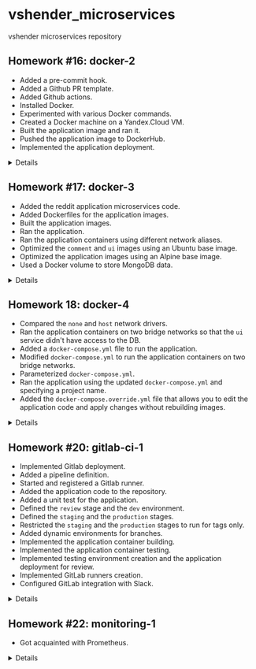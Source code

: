 # vshender_microservices

vshender microservices repository


## Homework #16: docker-2

- Added a pre-commit hook.
- Added a Github PR template.
- Added Github actions.
- Installed Docker.
- Experimented with various Docker commands.
- Created a Docker machine on a Yandex.Cloud VM.
- Built the application image and ran it.
- Pushed the application image to DockerHub.
- Implemented the application deployment.

<details><summary>Details</summary>

Install a pre-commit hook:
```
$ vim .pre-commit-config.yaml
$ pre-commit install
pre-commit installed at .git/hooks/pre-commit
```

Check Docker:
```
$ docker version
Client:
 Cloud integration: v1.0.25
 Version:           20.10.16
 API version:       1.41
 Go version:        go1.17.10
 Git commit:        aa7e414
 Built:             Thu May 12 09:20:34 2022
 OS/Arch:           darwin/amd64
 Context:           default
 Experimental:      true

Server: Docker Desktop 4.9.1 (81317)
 Engine:
  Version:          20.10.16
  API version:      1.41 (minimum version 1.12)
  Go version:       go1.17.10
  Git commit:       f756502
  Built:            Thu May 12 09:15:42 2022
  OS/Arch:          linux/amd64
  Experimental:     false
 containerd:
  Version:          1.6.4
  GitCommit:        212e8b6fa2f44b9c21b2798135fc6fb7c53efc16
 runc:
  Version:          1.1.1
  GitCommit:        v1.1.1-0-g52de29d
 docker-init:
  Version:          0.19.0
  GitCommit:        de40ad0

$ docker info
Client:
 Context:    default
 Debug Mode: false
 Plugins:
  buildx: Docker Buildx (Docker Inc., v0.8.2)
  compose: Docker Compose (Docker Inc., v2.6.0)
  sbom: View the packaged-based Software Bill Of Materials (SBOM) for an image (Anchore Inc., 0.6.0)
  scan: Docker Scan (Docker Inc., v0.17.0)

Server:
 Containers: 1
  Running: 1
  Paused: 0
  Stopped: 0
 Images: 3
 Server Version: 20.10.16
 Storage Driver: overlay2
  Backing Filesystem: extfs
  Supports d_type: true
  Native Overlay Diff: true
  userxattr: false
 Logging Driver: json-file
 Cgroup Driver: cgroupfs
 Cgroup Version: 2
 Plugins:
  Volume: local
  Network: bridge host ipvlan macvlan null overlay
  Log: awslogs fluentd gcplogs gelf journald json-file local logentries splunk syslog
 Swarm: inactive
 Runtimes: io.containerd.runc.v2 io.containerd.runtime.v1.linux runc
 Default Runtime: runc
 Init Binary: docker-init
 containerd version: 212e8b6fa2f44b9c21b2798135fc6fb7c53efc16
 runc version: v1.1.1-0-g52de29d
 init version: de40ad0
 Security Options:
  seccomp
   Profile: default
  cgroupns
 Kernel Version: 5.10.104-linuxkit
 Operating System: Docker Desktop
 OSType: linux
 Architecture: x86_64
 CPUs: 8
 Total Memory: 7.773GiB
 Name: docker-desktop
 ID: GA3U:AGYV:U6MS:ZAEP:OXSE:43GB:MILL:SIL6:LDUZ:IGJF:7SMA:7FUC
 Docker Root Dir: /var/lib/docker
 Debug Mode: false
 HTTP Proxy: http.docker.internal:3128
 HTTPS Proxy: http.docker.internal:3128
 No Proxy: hubproxy.docker.internal
 Registry: https://index.docker.io/v1/
 Labels:
 Experimental: false
 Insecure Registries:
  hubproxy.docker.internal:5000
  127.0.0.0/8
 Live Restore Enabled: false
```

Run a first Docker container:
```
$ docker run hello-world
Unable to find image 'hello-world:latest' locally
latest: Pulling from library/hello-world
2db29710123e: Pull complete
Digest: sha256:13e367d31ae85359f42d637adf6da428f76d75dc9afeb3c21faea0d976f5c651
Status: Downloaded newer image for hello-world:latest

Hello from Docker!
This message shows that your installation appears to be working correctly.

To generate this message, Docker took the following steps:
 1. The Docker client contacted the Docker daemon.
 2. The Docker daemon pulled the "hello-world" image from the Docker Hub.
    (amd64)
 3. The Docker daemon created a new container from that image which runs the
    executable that produces the output you are currently reading.
 4. The Docker daemon streamed that output to the Docker client, which sent it
    to your terminal.

To try something more ambitious, you can run an Ubuntu container with:
 $ docker run -it ubuntu bash

Share images, automate workflows, and more with a free Docker ID:
 https://hub.docker.com/

For more examples and ideas, visit:
 https://docs.docker.com/get-started/

$ docker ps
CONTAINER ID   IMAGE     COMMAND   CREATED   STATUS    PORTS     NAMES

$ docker ps -a
CONTAINER ID   IMAGE         COMMAND    CREATED              STATUS                          PORTS     NAMES
79cb0bad4865   hello-world   "/hello"   About a minute ago   Exited (0) About a minute ago             funny_davinci

$ docker images
REPOSITORY    TAG       IMAGE ID       CREATED        SIZE
hello-world   latest    feb5d9fea6a5   9 months ago   13.3kB
```

Experimenting with the `run`, `start`, `attach`, and `exec` Docker commands:
```
$ docker run -it ubuntu:18.04 /bin/bash
Unable to find image 'ubuntu:18.04' locally
18.04: Pulling from library/ubuntu
09db6f815738: Pull complete
Digest: sha256:478caf1bec1afd54a58435ec681c8755883b7eb843a8630091890130b15a79af
Status: Downloaded newer image for ubuntu:18.04
root@f07a59f3e9a4:/# echo 'Hello world!' > /tmp/file

root@f07a59f3e9a4:/# exit
exit

$ docker run -it ubuntu:18.04 /bin/bash
root@07abba940540:/# cat /tmp/file
cat: /tmp/file: No such file or directory

root@07abba940540:/# exit
exit

$ docker ps -a --format "table {{.ID}}\t{{.Image}}\t{{.CreatedAt}}\t{{.Names}}"
CONTAINER ID   IMAGE          CREATED AT                       NAMES
07abba940540   ubuntu:18.04   2022-07-05 23:57:16 +0100 WEST   keen_bhabha
f07a59f3e9a4   ubuntu:18.04   2022-07-05 23:56:52 +0100 WEST   serene_wilbur
79cb0bad4865   hello-world    2022-07-05 23:54:42 +0100 WEST   funny_davinci

$ docker ps -a
CONTAINER ID   IMAGE          COMMAND       CREATED         STATUS                     PORTS     NAMES
07abba940540   ubuntu:18.04   "/bin/bash"   3 minutes ago   Exited (1) 3 minutes ago             keen_bhabha
f07a59f3e9a4   ubuntu:18.04   "/bin/bash"   4 minutes ago   Exited (1) 4 minutes ago             serene_wilbur
79cb0bad4865   hello-world    "/hello"      6 minutes ago   Exited (0) 6 minutes ago             funny_davinci

$ docker start f07a59f3e9a4
f07a59f3e9a4

$ docker attach f07a59f3e9a4
root@f07a59f3e9a4:/# cat /tmp/file
Hello world!

root@f07a59f3e9a4:/# read escape sequence    # Ctrl-p Ctrl-q

$ docker ps -a
CONTAINER ID   IMAGE          COMMAND       CREATED         STATUS                     PORTS     NAMES
07abba940540   ubuntu:18.04   "/bin/bash"   3 minutes ago   Exited (1) 3 minutes ago             keen_bhabha
f07a59f3e9a4   ubuntu:18.04   "/bin/bash"   4 minutes ago   Up 27 seconds                        serene_wilbur
79cb0bad4865   hello-world    "/hello"      6 minutes ago   Exited (0) 6 minutes ago             funny_davinci

$ docker exec -it f07a59f3e9a4 bash
root@f07a59f3e9a4:/# ps afx
  PID TTY      STAT   TIME COMMAND
   12 pts/1    Ss     0:00 bash
   23 pts/1    R+     0:00  \_ ps afx
    1 pts/0    Ss+    0:00 /bin/bash

root@f07a59f3e9a4:/# exit
exit
```

Experimenting with the `commit` Docker command:
```
$ docker commit f07a59f3e9a4 vshender/ubuntu-tmp-file
sha256:2081712dd4de76fff23063e05869d96e288ce0be074b0840411c3636f7501e03

$ docker images
REPOSITORY                 TAG       IMAGE ID       CREATED         SIZE
vshender/ubuntu-tmp-file   latest    2081712dd4de   3 seconds ago   63.1MB
ubuntu                     18.04     ad080923604a   4 weeks ago     63.1MB
hello-world                latest    feb5d9fea6a5   9 months ago    13.3kB
```

Examine output of the `inspect` Docker command:
```
$ docker inspect 2081712dd4de
...

$ docker inspect f07a59f3e9a4
...
```

(See [docker_inspect_image.log](docker-monolith/docker_inspect_image.log) and [docker_inspect_container.log](docker-monolith/docker_inspect_container.log)).

The output of `docker inspect` for container has the "State", "HostConfig", "LogPath", "Mounts", and "NetworkSettings" items containing information about a running container.

Experimenting with the `ps`, `images`, `system`, `kill`, `rm`, and `rmi` Docker commands:
```
$ docker ps -q
f07a59f3e9a4

$ docker kill $(docker ps -q)
f07a59f3e9a4

$ docker system df
TYPE            TOTAL     ACTIVE    SIZE      RECLAIMABLE
Images          3         2         63.16MB   63.15MB (99%)
Containers      3         0         88B       88B (100%)
Local Volumes   0         0         0B        0B
Build Cache     18        0         18.06MB   18.06MB

$ docker rm $(docker ps -a -q)
07abba940540
f07a59f3e9a4
79cb0bad4865

$ docker images -q
2081712dd4de
ad080923604a
feb5d9fea6a5

$ docker rmi $(docker images -q)
Untagged: vshender/ubuntu-tmp-file:latest
Deleted: sha256:2081712dd4de76fff23063e05869d96e288ce0be074b0840411c3636f7501e03
Deleted: sha256:770eca87c93b88ac6bd2e1ff801b821adb9ed79801e5cf37abc64138aef01fef
Untagged: ubuntu:18.04
Untagged: ubuntu@sha256:478caf1bec1afd54a58435ec681c8755883b7eb843a8630091890130b15a79af
Deleted: sha256:ad080923604aa54962e903125cd9a860605c111bc45afc7d491cd8c77dccc13b
Deleted: sha256:95129a5fe07e89c1898dc40a027b291d5fe33a67b35a88f0f0eaf51ea691f0b5
Untagged: hello-world:latest
Untagged: hello-world@sha256:13e367d31ae85359f42d637adf6da428f76d75dc9afeb3c21faea0d976f5c651
Deleted: sha256:feb5d9fea6a5e9606aa995e879d862b825965ba48de054caab5ef356dc6b3412
Deleted: sha256:e07ee1baac5fae6a26f30cabfe54a36d3402f96afda318fe0a96cec4ca393359
```

Create a Docker machine on a Yandex.Cloud VM:
```
$ yc compute instance create \
  --name docker-host \
  --zone ru-central1-a \
  --network-interface subnet-name=default-ru-central1-a,nat-ip-version=ipv4 \
  --create-boot-disk image-folder-id=standard-images,image-family=ubuntu-1804-lts,size=15 \
  --ssh-key ~/.ssh/appuser.pub
done (36s)
id: fhmbrm0559oh9jgfsrds
folder_id: ...
created_at: "2022-07-11T14:42:35Z"
name: docker-host
zone_id: ru-central1-a
platform_id: standard-v2
resources:
  memory: "2147483648"
  cores: "2"
  core_fraction: "100"
status: RUNNING
boot_disk:
  mode: READ_WRITE
  device_name: fhm83c85c1oab87bpunn
  auto_delete: true
  disk_id: fhm83c85c1oab87bpunn
network_interfaces:
- index: "0"
  mac_address: d0:0d:bd:d8:05:2a
  subnet_id: e9bqom95bd1o3fkemarr
  primary_v4_address:
    address: 10.128.0.28
    one_to_one_nat:
      address: 62.84.114.61
      ip_version: IPV4
fqdn: fhmbrm0559oh9jgfsrds.auto.internal
scheduling_policy: {}
network_settings:
  type: STANDARD
placement_policy: {}

$ docker-machine create \
  --driver generic \
  --generic-ip-address=62.84.114.61 \
  --generic-ssh-user yc-user \
  --generic-ssh-key ~/.ssh/appuser \
  docker-host
Creating CA: /Users/vshender/.docker/machine/certs/ca.pem
Creating client certificate: /Users/vshender/.docker/machine/certs/cert.pem
Running pre-create checks...
Creating machine...
(docker-host) Importing SSH key...
Waiting for machine to be running, this may take a few minutes...
Detecting operating system of created instance...
Waiting for SSH to be available...
Detecting the provisioner...
Provisioning with ubuntu(systemd)...
Installing Docker...
Copying certs to the local machine directory...
Copying certs to the remote machine...
Setting Docker configuration on the remote daemon...
Checking connection to Docker...
Docker is up and running!
To see how to connect your Docker Client to the Docker Engine running on this virtual machine, run: docker-machine env docker-host

$ docker-machine ls
NAME          ACTIVE   DRIVER    STATE     URL                       SWARM   DOCKER      ERRORS
docker-host   -        generic   Running   tcp://62.84.114.61:2376           v20.10.17

$ eval $(docker-machine env docker-host)
```

Compare the output of `htop`:
```
$ docker run --rm -ti tehbilly/htop
Unable to find image 'tehbilly/htop:latest' locally
latest: Pulling from tehbilly/htop
1eae7a7426b0: Pull complete
ac2ca7632b9e: Pull complete
Digest: sha256:2284dc3e689c1db92163af48b329b93d4de8c778d411c0e6e375430736e57117
Status: Downloaded newer image for tehbilly/htop:latest

$ docker run --rm --pid host -ti tehbilly/htop
```

`htop` from the last command displays all processes of the Docker machine's VM.


Build the application image and run it:
```
$ cd docker/docker-monolith

$ docker build -t reddit:latest .
Sending build context to Docker daemon  18.94kB
Step 1/7 : FROM ubuntu:16.04
16.04: Pulling from library/ubuntu
58690f9b18fc: Pull complete
b51569e7c507: Pull complete
da8ef40b9eca: Pull complete
fb15d46c38dc: Pull complete
Digest: sha256:20858ebbc96215d6c3c574f781133ebffdc7c18d98af4f294cc4c04871a6fe61
Status: Downloaded newer image for ubuntu:16.04
 ---> b6f507652425
Step 2/7 : RUN apt-get update
 ---> Running in 978554bf973d
...
Step 10/11 : RUN chmod 0777 /start.sh
 ---> Running in 638c267016a6
Removing intermediate container 638c267016a6
 ---> 9bd35c0d173f
Step 11/11 : CMD ["/start.sh"]
 ---> Running in 3eb83e42f4ea
Removing intermediate container 3eb83e42f4ea
 ---> ee329dbecf6e
Successfully built ee329dbecf6e
Successfully tagged reddit:latest

Use 'docker scan' to run Snyk tests against images to find vulnerabilities and learn how to fix them

$ docker images
REPOSITORY      TAG       IMAGE ID       CREATED         SIZE
reddit          latest    42a6b2e06960   5 seconds ago   676MB
ubuntu          18.04     ad080923604a   5 weeks ago     63.1MB
ubuntu          16.04     b6f507652425   10 months ago   135MB
tehbilly/htop   latest    4acd2b4de755   4 years ago     6.91MB

$ docker images -a
REPOSITORY      TAG       IMAGE ID       CREATED              SIZE
<none>          <none>    3d3d06782304   15 seconds ago       676MB
reddit          latest    42a6b2e06960   15 seconds ago       676MB
<none>          <none>    12ce4f78fa32   17 seconds ago       676MB
<none>          <none>    dc066c50f7bb   32 seconds ago       660MB
<none>          <none>    c99d719dd6ec   32 seconds ago       660MB
<none>          <none>    ec6dec58fbe7   33 seconds ago       660MB
<none>          <none>    2bdcf5ce9d40   33 seconds ago       660MB
<none>          <none>    9dc5324bcfce   37 seconds ago       660MB
<none>          <none>    251c190e19a9   About a minute ago   166MB
ubuntu          18.04     ad080923604a   5 weeks ago          63.1MB
ubuntu          16.04     b6f507652425   10 months ago        135MB
tehbilly/htop   latest    4acd2b4de755   4 years ago          6.91MB

$ docker run --name reddit -d --network=host reddit:latest
480ef124283b116af29f76e0adc167c89e5db8610bce3e8befafa7cd6bcd34a1
```

Open http://62.84.114.61:9292/ and check the application.

Push the application image to DockerHub:
```
$ docker login
Login with your Docker ID to push and pull images from Docker Hub. If you don't have a Docker ID, head over to https://hub.docker.com to create one.
Username: vshender
Password:
Login Succeeded

Logging in with your password grants your terminal complete access to your account.
For better security, log in with a limited-privilege personal access token. Learn more at https://docs.docker.com/go/access-tokens/

$ docker tag reddit:latest vshender/otus-reddit:1.0

$ docker push vshender/otus-reddit:1.0
The push refers to repository [docker.io/vshender/otus-reddit]
561d32163b5d: Pushed
4e468ef4e0d7: Pushed
e0b51e6e0b00: Pushed
c0e930ada599: Pushed
7e834663955a: Pushed
6abc2b3e7bb0: Pushed
7133d482fda6: Pushed
207ddfee0858: Pushed
1251204ef8fc: Pushed
47ef83afae74: Pushed
df54c846128d: Pushed
be96a3f634de: Pushed
1.0: digest: sha256:7b24122dde3b25e650192c096f228bd40136b24512db78444b254d8a794f2737 size: 2823

$ eval $(docker-machine env --unset)

$ docker run --name reddit -d -p 9292:9292 vshender/otus-reddit:1.0
Unable to find image 'vshender/otus-reddit:1.0' locally
1.0: Pulling from vshender/otus-reddit
58690f9b18fc: Pull complete
b51569e7c507: Pull complete
da8ef40b9eca: Pull complete
fb15d46c38dc: Pull complete
15ab9c91db51: Pull complete
2bf406696b28: Pull complete
ead2fc68327c: Pull complete
b4608768d268: Pull complete
081b5dd5e53c: Pull complete
d8be6b88f4d7: Pull complete
0712db74546f: Pull complete
9b5b1bbca7bd: Pull complete
Digest: sha256:7b24122dde3b25e650192c096f228bd40136b24512db78444b254d8a794f2737
Status: Downloaded newer image for vshender/otus-reddit:1.0
faacc704c59019ecff87bc57bb9ecc0dad9f8a14df6a9137548ae633e6efed9e
```

Open http://127.0.0.1:9292/ and test the application.

Destroy the Docker machine:
```
$ docker-machine rm docker-host
About to remove docker-host
WARNING: This action will delete both local reference and remote instance.
Are you sure? (y/n): y
Successfully removed docker-host

$ yc compute instance delete docker-host
done (15s)
```

Create infrastructure and deploy the application:
```
$ cd infra

$ packer build -var-file=packer/variables.json packer/docker-host.json
...

==> Wait completed after 5 minutes 17 seconds

==> Builds finished. The artifacts of successful builds are:
--> yandex: A disk image was created: docker-host-1658054613 (id: fd890m36h1ti7psoioh9) with family name docker-host

$ yc compute image list
+----------------------+----------------------------+-----------------+----------------------+--------+
|          ID          |            NAME            |     FAMILY      |     PRODUCT IDS      | STATUS |
+----------------------+----------------------------+-----------------+----------------------+--------+
...
| fd890m36h1ti7psoioh9 | docker-host-1658054613     | docker-host     | f2ep34rv24tdc64fekvu | READY  |
...
+----------------------+----------------------------+-----------------+----------------------+--------+

$ cd terraform

$ terraform init
Initializing the backend...

Initializing provider plugins...
- Finding yandex-cloud/yandex versions matching "~> 0.73.0"...
- Finding latest version of hashicorp/local...
- Installing yandex-cloud/yandex v0.73.0...
- Installed yandex-cloud/yandex v0.73.0 (unauthenticated)
- Installing hashicorp/local v2.2.3...
- Installed hashicorp/local v2.2.3 (unauthenticated)

...

$ terraform apply -auto-approve
...

Apply complete! Resources: 3 added, 0 changed, 0 destroyed.

Outputs:

app_vm_ips = [
  "51.250.91.72",
  "62.84.116.253",
]


$ cd ../ansible

$ ansible-playbook --skip-tags install_docker site.yml

PLAY [Install Docker] ********************************************************************************************

PLAY [Deploy reddit application] *********************************************************************************

TASK [Run reddit app container] **********************************************************************************
changed: [reddit-app-0]
changed: [reddit-app-1]

PLAY RECAP *******************************************************************************************************
reddit-app-0               : ok=1    changed=1    unreachable=0    failed=0    skipped=0    rescued=0    ignored=0
reddit-app-1               : ok=1    changed=1    unreachable=0    failed=0    skipped=0    rescued=0    ignored=0
```

Open http://51.250.91.72:9292/ and http://62.84.116.253:9292/ and check the application.

Destroy the application's infrastructure:
```
$ cd ../terraform

$ terraform destroy -auto-approve
...

Destroy complete! Resources: 3 destroyed.
```

</details>


## Homework #17: docker-3

- Added the reddit application microservices code.
- Added Dockerfiles for the application images.
- Built the application images.
- Ran the application.
- Ran the application containers using different network aliases.
- Optimized the `comment` and `ui` images using an Ubuntu base image.
- Optimized the application images using an Alpine base image.
- Used a Docker volume to store MongoDB data.

<details><summary>Details</summary>

Prepare a Docker machine:
```
$ yc compute instance create \
  --name docker-host \
  --zone ru-central1-a \
  --network-interface subnet-name=default-ru-central1-a,nat-ip-version=ipv4 \
  --create-boot-disk image-folder-id=standard-images,image-family=ubuntu-1804-lts,size=15 \
  --ssh-key ~/.ssh/appuser.pub
...
      one_to_one_nat:
        address: 62.84.119.234
...

$ docker-machine create \
  --driver generic \
  --generic-ip-address=62.84.119.234 \
  --generic-ssh-user yc-user \
  --generic-ssh-key ~/.ssh/appuser \
  docker-host
...

$ eval $(docker-machine env docker-host)
```

Build the application images:
```
$ cd src

$ docker build -t vshender/post:1.0 -f Dockerfile.old ./post-py
...
Successfully built 8e9049ae34d6
Successfully tagged vshender/post:1.0

$ docker build -t vshender/comment:1.0 -f Dockerfile.ruby ./comment
...
Successfully built 6ba027cfeb81
Successfully tagged vshender/comment:1.0

$ docker build -t vshender/ui:1.0 -f Dockerfile.ruby ./ui
...
Successfully built fc53a1755fe2
Successfully tagged vshender/ui:1.0

$ docker images
REPOSITORY         TAG            IMAGE ID       CREATED              SIZE
vshender/ui        1.0            fc53a1755fe2   11 seconds ago       772MB
vshender/comment   1.0            6ba027cfeb81   About a minute ago   770MB
vshender/post      1.0            8e9049ae34d6   2 minutes ago        111MB
ruby               2.2            6c8e6f9667b2   4 years ago          715MB
python             3.6.0-alpine   cb178ebbf0f2   5 years ago          88.6MB
```

Run the application:
```
$ docker network create reddit
fd5feff84899137daa764e9cb2a3094a85ea6dace71dfb54718364ab1d1fb802

$ docker run -d \
    --network=reddit \
    --network-alias=post_db \
    --network-alias=comment_db \
    mongo:latest
Unable to find image 'mongo:latest' locally
latest: Pulling from library/mongo
...
Digest: sha256:82302b06360729842acd27ab8a91c90e244f17e464fcfd366b7427af652c5559
Status: Downloaded newer image for mongo:latest
bda52d0c6a16860162e6b2c281ce5e5d03a7d68368e7895484e1972a24f17095

$ docker run -d \
    --network=reddit \
    --network-alias=post \
    vshender/post:1.0
3523c4b38f96fe169ccbe7aab75e0cc3ff38d07edfb51b820b94a0770a7aca0a

$ docker run -d \
    --network=reddit \
    --network-alias=comment \
    vshender/comment:1.0
eaf56f450bf1cf781e1d6cae175918aee6e5f0e59844cdea5e961f2194aaf5a6

$ docker run -d \
    --network=reddit \
    -p 9292:9292 \
    vshender/ui:1.0
9ecc25b9e9830c1480279519f62818efc5c93eb13368b9fc2c6751cb6a8b0038
```

Open http://62.84.119.234:9292/ and test the application.

Run the application containers using different network aliases.
```
$ docker kill $(docker ps -q)
9ecc25b9e983
eaf56f450bf1
3523c4b38f96
bda52d0c6a16

$ docker run -d \
    --network=reddit \
    --network-alias=post_database \
    --network-alias=comment_database \
    mongo:latest
ccd828e9f1fcd9c1d01326ab5f78a73301fd9cd251d3b5dfa6c4571a1b31f7b0

$ docker run -d \
    --network=reddit \
    --network-alias=post_service \
    -e POST_DATABASE_HOST=post_database \
    vshender/post:1.0
33a8d0b88e3e96ca92159c865f157e3d9ade28619abce046bfe6d7dbb4cfa207

$ docker run -d \
    --network=reddit \
    --network-alias=comment_service \
    -e COMMENT_DATABASE_HOST=comment_database \
    vshender/comment:1.0
077c425687b739403cae90c0e8a3e4aef3e8675609369a53e08c5c52ed0b6c80

$ docker run -d \
    --network=reddit \
    -p 9292:9292 \
    -e POST_SERVICE_HOST=post_service \
    -e COMMENT_SERVICE_HOST=comment_service \
    vshender/ui:1.0
68af4302524ca413be790ba976d75363217f0c77c205869a0cbbab7138d6d3f9
```

Open http://62.84.119.234:9292/ and test the application.

Optimize the `comment` and `ui` images using an Ubuntu base image and examine the image sizes:
```
$ docker build -t vshender/comment:2.0 -f Dockerfile.ubuntu ./comment
...
Successfully built a77efba79646
Successfully tagged vshender/comment:2.0

$ docker build -t vshender/ui:2.0 -f Dockerfile.ubuntu ./ui
...
Successfully built 25e1f3b0b53e
Successfully tagged vshender/ui:2.0

$ docker images
REPOSITORY         TAG            IMAGE ID       CREATED          SIZE
vshender/ui        2.0            25e1f3b0b53e   10 seconds ago   410MB
vshender/comment   2.0            a77efba79646   46 seconds ago   407MB
vshender/ui        1.0            fc53a1755fe2   30 minutes ago   772MB
vshender/comment   1.0            6ba027cfeb81   31 minutes ago   770MB
vshender/post      1.0            8e9049ae34d6   32 minutes ago   111MB
mongo              latest         c8b57c4bf7e3   4 weeks ago      701MB
ubuntu             16.04          b6f507652425   10 months ago    135MB
ruby               2.2            6c8e6f9667b2   4 years ago      715MB
python             3.6.0-alpine   cb178ebbf0f2   5 years ago      88.6MB
```

Optimize the application images using an Alpine base image:
```
$ docker build -t vshender/post:2.0 ./post-py
...
Successfully built 9f025b407f1a
Successfully tagged vshender/post:2.0

$ docker build -t vshender/comment:3.0 ./comment
...
Successfully built 62859ed3f3bf
Successfully tagged vshender/comment:3.0

$ docker build -t vshender/ui:3.0 ./ui
...
Successfully built bb8fe4b4093a
Successfully tagged vshender/ui:3.0

$ docker images
REPOSITORY         TAG            IMAGE ID       CREATED          SIZE
vshender/ui        3.0            bb8fe4b4093a   9 seconds ago    71.6MB
vshender/comment   3.0            62859ed3f3bf   4 minutes ago    69.5MB
vshender/post      2.0            9f025b407f1a   5 minutes ago    107MB
vshender/ui        2.0            25e1f3b0b53e   25 minutes ago   410MB
vshender/comment   2.0            a77efba79646   26 minutes ago   407MB
vshender/ui        1.0            fc53a1755fe2   56 minutes ago   772MB
vhsender/comment   1.0            6ba027cfeb81   57 minutes ago   770MB
vshender/post      1.0            8e9049ae34d6   58 minutes ago   111MB
...
```

Use a Docker volume to store MongoDB data:
```
$ docker stop $(docker ps -q)
fdd93a8b764b
37fa1d2bbf3d
33a8d0b88e3e
ccd828e9f1fc

$ docker volume create reddit_db
reddit_db

$ docker run -d \
    --network=reddit \
    --network-alias=post_db \
    --network-alias=comment_db \
    -v reddit_db:/data/db \
    mongo:latest
94862b88ecc864b188468c65729f0c9843f0e7b6e5ba91c5ecbce42a44fe3512

$ docker run -d \
    --network=reddit \
    --network-alias=post \
    vshender/post:2.0
5129670cda53b9f1801c4a1af3e8a518cf74bf850562bcb074d866131f1b8e6b

$ docker run -d \
    --network=reddit \
    --network-alias=comment \
    vshender/comment:3.0
9ac3d835180e961cf2e58dc40f24a343f7ce4034273ca448107ea6f137de455e

$ docker run -d \
    --network=reddit \
    -p 9292:9292 \
    vshender/ui:3.0
393b0942a19c612998f50e8f5424be082c9fe0f51128748eaf3cc6bae0bb7c21
```

Open http://62.84.119.234:9292/ and create some posts and comments.

Restart a MongoDB container:
```
$ docker ps
CONTAINER ID   IMAGE                  COMMAND                  CREATED         STATUS         PORTS                                       NAMES
...
94862b88ecc8   mongo:latest           "docker-entrypoint.s…"   2 minutes ago   Up 2 minutes   27017/tcp                                   serene_johnson

$ docker stop 94862b88ecc8
94862b88ecc8

$ docker run -d \
    --network=reddit \
    --network-alias=post_db \
    --network-alias=comment_db \
    -v reddit_db:/data/db \
    mongo:latest
155c291afafe61b76d70f89f3579f70217394f42f3344a25df0d17b7dec0f350
```

Open http://62.84.119.234:9292/ and verify that the created data still exists.

Stop the application containers:
```
$ docker stop $(docker ps -q)
155c291afafe
393b0942a19c
9ac3d835180e
5129670cda53
```

Remove the created bridge network:
```
$ docker network rm reddit
reddit
```

</details>


## Homework 18: docker-4

- Compared the `none` and `host` network drivers.
- Ran the application containers on two bridge networks so that the `ui` service didn't have access to the DB.
- Added a `docker-compose.yml` file to run the application.
- Modified `docker-compose.yml` to run the application containers on two bridge networks.
- Parameterized `docker-compose.yml`.
- Ran the application using the updated `docker-compose.yml` and specifying a project name.
- Added the `docker-compose.override.yml` file that allows you to edit the application code and apply changes without rebuilding images.

<details><summary>Details</summary>

Compare the `none` and `host` network drivers:
```
$ eval $(docker-machine env docker-host)

$ docker run --rm --network none joffotron/docker-net-tools -c ifconfig
Unable to find image 'joffotron/docker-net-tools:latest' locally
...
Status: Downloaded newer image for joffotron/docker-net-tools:latest
lo        Link encap:Local Loopback
          inet addr:127.0.0.1  Mask:255.0.0.0
          UP LOOPBACK RUNNING  MTU:65536  Metric:1
          RX packets:0 errors:0 dropped:0 overruns:0 frame:0
          TX packets:0 errors:0 dropped:0 overruns:0 carrier:0
          collisions:0 txqueuelen:1000
          RX bytes:0 (0.0 B)  TX bytes:0 (0.0 B)

$ docker run --rm --network host joffotron/docker-net-tools -c ifconfig
br-fd5feff84899 Link encap:Ethernet  HWaddr 02:42:4B:75:B2:8B
          inet addr:172.18.0.1  Bcast:172.18.255.255  Mask:255.255.0.0
          inet6 addr: fe80::42:4bff:fe75:b28b%32622/64 Scope:Link
          UP BROADCAST MULTICAST  MTU:1500  Metric:1
          RX packets:281 errors:0 dropped:0 overruns:0 frame:0
          TX packets:353 errors:0 dropped:0 overruns:0 carrier:0
          collisions:0 txqueuelen:0
          RX bytes:185211 (180.8 KiB)  TX bytes:160578 (156.8 KiB)

docker0   Link encap:Ethernet  HWaddr 02:42:8A:EC:37:51
          inet addr:172.17.0.1  Bcast:172.17.255.255  Mask:255.255.0.0
          inet6 addr: fe80::42:8aff:feec:3751%32622/64 Scope:Link
          UP BROADCAST MULTICAST  MTU:1500  Metric:1
          RX packets:52155 errors:0 dropped:0 overruns:0 frame:0
          TX packets:85900 errors:0 dropped:0 overruns:0 carrier:0
          collisions:0 txqueuelen:0
          RX bytes:4111194 (3.9 MiB)  TX bytes:1236827460 (1.1 GiB)

eth0      Link encap:Ethernet  HWaddr D0:0D:17:28:49:B7
          inet addr:10.128.0.26  Bcast:10.128.0.255  Mask:255.255.255.0
          inet6 addr: fe80::d20d:17ff:fe28:49b7%32622/64 Scope:Link
          UP BROADCAST RUNNING MULTICAST  MTU:1500  Metric:1
          RX packets:224231 errors:0 dropped:0 overruns:0 frame:0
          TX packets:119906 errors:0 dropped:0 overruns:0 carrier:0
          collisions:0 txqueuelen:1000
          RX bytes:3215951264 (2.9 GiB)  TX bytes:11878584 (11.3 MiB)

lo        Link encap:Local Loopback
          inet addr:127.0.0.1  Mask:255.0.0.0
          inet6 addr: ::1%32622/128 Scope:Host
          UP LOOPBACK RUNNING  MTU:65536  Metric:1
          RX packets:100284 errors:0 dropped:0 overruns:0 frame:0
          TX packets:100284 errors:0 dropped:0 overruns:0 carrier:0
          collisions:0 txqueuelen:1000
          RX bytes:7388480 (7.0 MiB)  TX bytes:7388480 (7.0 MiB)

$ docker-machine ssh docker-host sudo apt install -y net-tools && ifconfig
...
lo0: flags=8049<UP,LOOPBACK,RUNNING,MULTICAST> mtu 16384
        options=1203<RXCSUM,TXCSUM,TXSTATUS,SW_TIMESTAMP>
        inet 127.0.0.1 netmask 0xff000000
        inet6 ::1 prefixlen 128
        inet6 fe80::1%lo0 prefixlen 64 scopeid 0x1
        nd6 options=201<PERFORMNUD,DAD>
gif0: flags=8010<POINTOPOINT,MULTICAST> mtu 1280
stf0: flags=0<> mtu 1280
XHC1: flags=0<> mtu 0
XHC0: flags=0<> mtu 0
XHC20: flags=0<> mtu 0
VHC128: flags=0<> mtu 0
en5: flags=8863<UP,BROADCAST,SMART,RUNNING,SIMPLEX,MULTICAST> mtu 1500
        ...
ap1: flags=8802<BROADCAST,SIMPLEX,MULTICAST> mtu 1500
        ...
en0: flags=8863<UP,BROADCAST,SMART,RUNNING,SIMPLEX,MULTICAST> mtu 1500
        ...
awdl0: flags=8943<UP,BROADCAST,RUNNING,PROMISC,SIMPLEX,MULTICAST> mtu 1500
        ...
llw0: flags=8863<UP,BROADCAST,SMART,RUNNING,SIMPLEX,MULTICAST> mtu 1500
        ...
en1: flags=8963<UP,BROADCAST,SMART,RUNNING,PROMISC,SIMPLEX,MULTICAST> mtu 1500
        ...
en2: flags=8963<UP,BROADCAST,SMART,RUNNING,PROMISC,SIMPLEX,MULTICAST> mtu 1500
        ...
en3: flags=8963<UP,BROADCAST,SMART,RUNNING,PROMISC,SIMPLEX,MULTICAST> mtu 1500
        ...
en4: flags=8963<UP,BROADCAST,SMART,RUNNING,PROMISC,SIMPLEX,MULTICAST> mtu 1500
        ...
bridge0: flags=8863<UP,BROADCAST,SMART,RUNNING,SIMPLEX,MULTICAST> mtu 1500
        ...
utun0: flags=8051<UP,POINTOPOINT,RUNNING,MULTICAST> mtu 1380
        ...
utun1: flags=8051<UP,POINTOPOINT,RUNNING,MULTICAST> mtu 2000
        ...
utun2: flags=8051<UP,POINTOPOINT,RUNNING,MULTICAST> mtu 1000
        ...
en8: flags=8863<UP,BROADCAST,SMART,RUNNING,SIMPLEX,MULTICAST> mtu 1500
        ...
```

Run the application containers on two bridge networks so that the `ui` service doesn't have access to the DB.
```
$ docker network create back_net --subnet=10.0.2.0/24
5f5f01466d0c881bed1f3c058ad049f3cc2a90aa09b8a6499c4da77fcf77c236

$ docker network create front_net --subnet=10.0.1.0/24
22bc170d24e9805cbdd8d7e6de6bea69f40529e901234d53df595910080ef173

$ docker network list
NETWORK ID     NAME        DRIVER    SCOPE
5f5f01466d0c   back_net    bridge    local
f580f42afc1e   bridge      bridge    local
22bc170d24e9   front_net   bridge    local
ede3e8bcd3df   host        host      local
6ac654ba85f4   none        null      local

$ docker run -d --network=front_net -p 9292:9292 --name ui vshender/ui:3.0
e2f912af502d56aa42a26623d1751c280999b9ee81b7c79d8a50c14822d1f81b

$ docker run -d --network=back_net --name comment vshender/comment:3.0
667d364af1a74e273785dbff6693cd87544c387dfd5bcecc827aaed4c8c9afc3

$ docker run -d --network=back_net --name post vshender/post:2.0
43fe9073a6bc21a267fe1aacf9092567e9f069057b62b409fae8ccd91e92fcd6

$ docker run -d --network=back_net --name mongo_db --network-alias=post_db --network-alias=comment_db -v reddit_db:/data/db mongo:latest
e280830eabede0a4a81f0ecd265d27c24c8c9832dda83315d0c05148d89f4672

$ docker network connect front_net post

$ docker network connect front_net comment
```

Open http://62.84.119.234:9292/ and check the application.

Examine network on Docker machine:
```
$ docker-machine ssh docker-host
Welcome to Ubuntu 18.04.6 LTS (GNU/Linux 4.15.0-112-generic x86_64)

 * Documentation:  https://help.ubuntu.com
 * Management:     https://landscape.canonical.com
 * Support:        https://ubuntu.com/advantage
New release '20.04.4 LTS' available.
Run 'do-release-upgrade' to upgrade to it.

yc-user@docker-host:~$ sudo apt update && sudo apt install bridge-utils
...

yc-user@docker-host:~$ sudo docker network ls
NETWORK ID     NAME        DRIVER    SCOPE
5f5f01466d0c   back_net    bridge    local
f580f42afc1e   bridge      bridge    local
22bc170d24e9   front_net   bridge    local
ede3e8bcd3df   host        host      local
6ac654ba85f4   none        null      local

yc-user@docker-host:~$ ifconfig | grep ^br
br-22bc170d24e9: flags=4163<UP,BROADCAST,RUNNING,MULTICAST>  mtu 1500
br-5f5f01466d0c: flags=4163<UP,BROADCAST,RUNNING,MULTICAST>  mtu 1500

yc-user@docker-host:~$ brctl show br-22bc170d24e9
bridge name             bridge id               STP enabled     interfaces
br-22bc170d24e9         8000.024211a431d0       no              veth6437a35
                                                                vethf4ab308
                                                                vethf91e4b1

yc-user@docker-host:~$ brctl show br-5f5f01466d0c
bridge name             bridge id               STP enabled     interfaces
br-5f5f01466d0c         8000.024293451890       no              veth2ebcd2d
                                                                vetha5ab886
                                                                vetha6fc845

yc-user@docker-host:~$ sudo iptables -nL -t nat
Chain PREROUTING (policy ACCEPT)
target     prot opt source               destination
DOCKER     all  --  0.0.0.0/0            0.0.0.0/0            ADDRTYPE match dst-type LOCAL

Chain INPUT (policy ACCEPT)
target     prot opt source               destination

Chain OUTPUT (policy ACCEPT)
target     prot opt source               destination
DOCKER     all  --  0.0.0.0/0           !127.0.0.0/8          ADDRTYPE match dst-type LOCAL

Chain POSTROUTING (policy ACCEPT)
target     prot opt source               destination
MASQUERADE  all  --  10.0.1.0/24          0.0.0.0/0
MASQUERADE  all  --  10.0.2.0/24          0.0.0.0/0
MASQUERADE  all  --  172.17.0.0/16        0.0.0.0/0
MASQUERADE  tcp  --  10.0.1.2             10.0.1.2             tcp dpt:9292

Chain DOCKER (2 references)
target     prot opt source               destination
RETURN     all  --  0.0.0.0/0            0.0.0.0/0
RETURN     all  --  0.0.0.0/0            0.0.0.0/0
RETURN     all  --  0.0.0.0/0            0.0.0.0/0
DNAT       tcp  --  0.0.0.0/0            0.0.0.0/0            tcp dpt:9292 to:10.0.1.2:9292

yc-user@docker-host:~$ ps -ef | grep docker-proxy
root     20259  3730  0 18:46 ?        00:00:00 /usr/bin/docker-proxy -proto tcp -host-ip 0.0.0.0 -host-port 9292 -container-ip 10.0.1.2 -container-port 9292
root     20266  3730  0 18:46 ?        00:00:00 /usr/bin/docker-proxy -proto tcp -host-ip :: -host-port 9292 -container-ip 10.0.1.2 -container-port 9292
yc-user  23759 22660  0 18:56 pts/0    00:00:00 grep --color=auto docker-proxy

yc-user@docker-host:~$ logout
```

Stop the application containers:
```
$ docker stop $(docker ps -q)
e280830eabed
43fe9073a6bc
667d364af1a7
e2f912af502d
```

Use the `docker-compose.yml` file to run the application:
```
$ cd src

$ export USERNAME=vshender

$ docker-compose up -d
Creating network "src_reddit" with the default driver
Creating volume "src_post_db" with default driver
Pulling db (mongo:3.2)...
...
Creating src_post_1    ... done
Creating src_comment_1 ... done
Creating src_ui_1      ... done
Creating src_db_1      ... done

$ docker-compose ps
    Name                  Command             State                    Ports
----------------------------------------------------------------------------------------------
src_comment_1   puma                          Up
src_db_1        docker-entrypoint.sh mongod   Up      27017/tcp
src_post_1      python3 post_app.py           Up
src_ui_1        puma                          Up      0.0.0.0:9292->9292/tcp,:::9292->9292/tcp
```

Open http://62.84.119.234:9292/ and check the application.

Shut down the application:
```
$ docker-compose down
Stopping src_comment_1 ... done
Stopping src_db_1      ... done
Stopping src_ui_1      ... done
Stopping src_post_1    ... done
Removing src_comment_1 ... done
Removing src_db_1      ... done
Removing src_ui_1      ... done
Removing src_post_1    ... done
Removing network src_reddit
```

Run the application using the updated `docker-compose.yml` and specifying a project name.
```
$ docker-compose -p reddit up -d
Creating network "reddit_back_net" with the default driver
Creating network "reddit_front_net" with the default driver
Creating reddit_comment_1 ... done
Creating reddit_db_1      ... done
Creating reddit_ui_1      ... done
Creating reddit_post_1    ... done
```

Open http://62.84.119.234:8000/ and check the application.

Shut down the application:
```
$ docker-compose -p reddit down
Stopping reddit_ui_1      ... done
Stopping reddit_post_1    ... done
Stopping reddit_db_1      ... done
Stopping reddit_comment_1 ... done
Removing reddit_ui_1      ... done
Removing reddit_post_1    ... done
Removing reddit_db_1      ... done
Removing reddit_comment_1 ... done
Removing network reddit_back_net
Removing network reddit_front_net
```

Destroy the Docker machine:
```
$ docker-machine rm docker-host
About to remove docker-host
WARNING: This action will delete both local reference and remote instance.
Are you sure? (y/n): y
Successfully removed docker-host

$ yc compute instance delete docker-host
done (15s)
```

</details>


## Homework #20: gitlab-ci-1

- Implemented Gitlab deployment.
- Added a pipeline definition.
- Started and registered a Gitlab runner.
- Added the application code to the repository.
- Added a unit test for the application.
- Defined the `review` stage and the `dev` environment.
- Defined the `staging` and the `production` stages.
- Restricted the `staging` and the `production` stages to run for tags only.
- Added dynamic environments for branches.
- Implemented the application container building.
- Implemented the application container testing.
- Implemented testing environment creation and the application deployment for review.
- Implemented GitLab runners creation.
- Configured GitLab integration with Slack.

<details><summary>Details</summary>

Deploy Gitlab:
```
$ cd gitlab-ci/gitlab/infra/terraform

$ terraform init
...

$ terraform apply -auto-approve
...

Apply complete! Resources: 2 added, 0 changed, 0 destroyed.

Outputs:

gitlab_external_ip = "84.201.130.130"

$ cd ../ansible

$ ansible-playbook playbooks/site.yml
...

TASK [Show Gitlab password] **************************************************************************************
ok: [gitlab] => {
    "msg": "Gitlab credentials for the first login: username: root, password: ..."
}

PLAY RECAP *******************************************************************************************************
gitlab                     : ok=8    changed=5    unreachable=0    failed=0    skipped=0    rescued=0    ignored=0
```

Configure Gitlab:
1. Open http://84.201.130.130/
2. Login using the provided credentials.
3. Go to "Edit profile" -> "Password" and change the password, as the file containing the default password will be deleted after 24 hours.
4. Go to "Menu" -> "Admin" -> "Settings" -> "General" -> "Sign-up restrictions" and disable sign-up.

Useful links:
- [GitLab Docker images](https://docs.gitlab.com/ee/install/docker.html)
- [community.docker.docker_container module --- manage docker containers](https://docs.ansible.com/ansible/latest/collections/community/docker/docker_container_module.html)

Configure a repository for the application:
1. Go to "+" -> "New group" and create a new private group named "homework".
2. Create a new project named "example".
3. Push the application repository:
```
$ git remote add gitlab http://84.201.130.130/homework/example.git

$ git push gitlab gitlab-ci-1
...
```

Go to "CI/CD" -> "Pipelines" and check that the pipeline status is "pending".

Go to "Settings" -> "CI/CD" -> "Runners" and get the runners registration token.

Start and register a Gitlab runner:
```
$ ssh -i ~/.ssh/appuser ubuntu@84.201.130.130
...
ubuntu@fhmojvm426geln1lnl5m:~$ sudo docker run -d --name gitlab-runner --restart always \
  -v /srv/gitlab-runner/config:/etc/gitlab-runner \
  -v /var/run/docker.sock:/var/run/docker.sock \
  gitlab/gitlab-runner:latest
Unable to find image 'gitlab/gitlab-runner:latest' locally
latest: Pulling from gitlab/gitlab-runner
d7bfe07ed847: Already exists
fa6bd21be6f6: Pull complete
d4a2aca7780c: Pull complete
Digest: sha256:3c00590a96d46655560b6c19b898c2b70a87213b9de48364ae4d426861db807f
Status: Downloaded newer image for gitlab/gitlab-runner:latest
59bbae83e03c946cc004a82288865a6475252d4f8d3dfb50934ad86e57f5e3eb

ubuntu@fhmojvm426geln1lnl5m:~$ sudo docker exec -it gitlab-runner gitlab-runner register \
  --url http://84.201.130.130/ \
  --registration-token ... \
  --non-interactive \
  --locked=false \
  --name DockerRunner \
  --executor docker \
  --docker-image alpine:latest \
  --tag-list "linux,xenial,ubuntu,docker" \
  --run-untagged
Runtime platform                                    arch=amd64 os=linux pid=42 revision=32fc1585 version=15.2.1
Running in system-mode.

Registering runner... succeeded                     runner=GR1348941JkFNu6JQ
Runner registered successfully. Feel free to start it, but if it's running already the config should be automatically reloaded!

Configuration (with the authentication token) was saved in "/etc/gitlab-runner/config.toml"

ubuntu@fhmojvm426geln1lnl5m:~$ exit
logout
```

Go to "CI/CD" -> "Pipelines" and check that the pipeline status is "passed".

Add the application code to the repository:
```
$ cd ../../../

$ git clone https://github.com/express42/reddit.git && rm -rf ./reddit/.git
...
```

Push the code to the Gitlab repository, then go to "Deployment" -> "Environments" and check environments.

Go to "Settings" -> "CI/CD" -> "Variables" and add the `DOCKER_HUB_LOGIN` and the `DOCKER_HUB_PASSWD` variables needed for the application image building.

Go to "Settigns" -> "CI/CD" -> "Runners" and remove the previously registered runner.

Register a GitLab runner to use the `docker` image and `privileged` mode in order to be able to build Docker images:
```
$ ssh -i ~/.ssh/appuser ubuntu@84.201.130.130
...
ubuntu@fhmojvm426geln1lnl5m:~$ sudo docker stop gitlab-runner
gitlab-runner

ubuntu@fhmojvm426geln1lnl5m:~$ sudo docker rm gitlab-runner
gitlab-runner

ubuntu@fhmojvm426geln1lnl5m:~$ sudo docker run -d --name gitlab-runner --restart always \
  -v /srv/gitlab-runner/config:/etc/gitlab-runner \
  -v /var/run/docker.sock:/var/run/docker.sock \
  gitlab/gitlab-runner:latest
1cb8f35f7242658d717803861255ee59e949212cfdbe80e47c8cc04ec86434b0

ubuntu@fhmojvm426geln1lnl5m:~$ sudo docker exec -it gitlab-runner gitlab-runner register \
  --url http://84.201.130.130/ \
  --registration-token ... \
  --docker-privileged \
  --non-interactive \
  --locked=false \
  --name DockerRunner \
  --executor docker \
  --docker-image docker:19.03.1 \
  --tag-list "linux,xenial,ubuntu,docker" \
  --run-untagged
Runtime platform                                    arch=amd64 os=linux pid=29 revision=32fc1585 version=15.2.1
Running in system-mode.

Registering runner... succeeded                     runner=GR1348941JkFNu6JQ
Runner registered successfully. Feel free to start it, but if it's running already the config should be automatically reloaded!

Configuration (with the authentication token) was saved in "/etc/gitlab-runner/config.toml"

ubuntu@fhmojvm426geln1lnl5m:~$ exit
logout
```

Push the code to the Gitlab repository, then go to Docker Hub and check the built application image.

Useful links:
- [Use Docker to build Docker images](https://docs.gitlab.com/ee/ci/docker/using_docker_build.html#use-docker-in-docker)
- [Update: Changes to GitLab CI/CD and Docker in Docker with Docker 19.03](https://about.gitlab.com/blog/2019/07/31/docker-in-docker-with-docker-19-dot-03/)

Create a bucket for the terraform state storage:
```
$ cd gitlab-ci/gitlab/infra/terraform
$ terraform apply -auto-approve
...
```

Go to "Settings" -> "CI/CD" -> "Variables" and add the `YC_OAUTH_TOKEN`, `YC_CLOUD_ID`, `YC_FOLDER_ID`, `YC_SUBNET_ID`, `YC_STATE_BUCKET_ACCESS_KEY`, and `YC_STATE_BUCKET_SECRET_KEY` variables needed for testing environments creation.

Push a new branch to the Gitlab repository, then go to "Deployment" -> "Environments" and check the environment created for the branch.

Useful links:
- [Set dynamic environment URLs after a job finishes](https://docs.gitlab.com/ee/ci/environments/#set-dynamic-environment-urls-after-a-job-finishes)

Go to "Settigns" -> "CI/CD" -> "Runners" and remove the previously registered runner.

Stop the existing GitLab runner:
```
$ ssh -i ~/.ssh/appuser ubuntu@84.201.130.130
...
ubuntu@fhmojvm426geln1lnl5m:~$ sudo docker stop gitlab-runner
gitlab-runner

ubuntu@fhmojvm426geln1lnl5m:~$ sudo docker rm gitlab-runner
gitlab-runner

ubuntu@fhmojvm426geln1lnl5m:~$ exit
logout
```

Create and register new GitLab runners using Ansible playbook:
```
$ cd gitlab-ci/gitlab/infra/ansible

$ ansible-playbook playbooks/site.yml --extra-vars "runner_token=... runners_count=2" --tags create_runners
...
PLAY RECAP *******************************************************************************************************
gitlab                     : ok=2    changed=2    unreachable=0    failed=0    skipped=0    rescued=0    ignored=0
```

Go to "Settings" -> "Integrations" -> "Slack notifications" and configure Slack integration.

You can check GitLab notifications [here](https://devops-team-otus.slack.com/archives/GSFU43CHG).

</details>


## Homework #22: monitoring-1

- Got acquainted with Prometheus.

<details><summary>Details</summary>

Create a Docker machine on a Yandex.Cloud VM:
```
$ yc compute instance create \
    --name docker-host \
    --zone ru-central1-a \
    --network-interface subnet-name=default-ru-central1-a,nat-ip-version=ipv4 \
    --create-boot-disk image-folder-id=standard-images,image-family=ubuntu-1804-lts,size=15 \
    --ssh-key ~/.ssh/appuser.pub
done (21s)
id: fhmhfgr7hb4c9hepr9d3
...
network_interfaces:
  - index: "0"
    mac_address: d0:0d:11:7c:36:78
    subnet_id: e9bqom95bd1o3fkemarr
    primary_v4_address:
      address: 10.128.0.4
      one_to_one_nat:
        address: 51.250.93.5
        ip_version: IPV4
...

$ docker-machine create \
    --driver generic \
    --generic-ip-address=51.250.93.5 \
    --generic-ssh-user yc-user \
    --generic-ssh-key ~/.ssh/appuser \
    docker-host
Running pre-create checks...
Creating machine...
(docker-host) Importing SSH key...
Waiting for machine to be running, this may take a few minutes...
Detecting operating system of created instance...
Waiting for SSH to be available...
Detecting the provisioner...
Provisioning with ubuntu(systemd)...
Installing Docker...
Copying certs to the local machine directory...
Copying certs to the remote machine...
Setting Docker configuration on the remote daemon...
Checking connection to Docker...
Docker is up and running!
To see how to connect your Docker Client to the Docker Engine running on this virtual machine, run: docker-machine env docker-host

$ docker-machine ls
NAME          ACTIVE   DRIVER    STATE     URL                      SWARM   DOCKER      ERRORS
docker-host   *        generic   Running   tcp://51.250.93.5:2376           v20.10.17

$ docker-machine ip docker-host
51.250.93.5

$ eval $(docker-machine env docker-host)
```

Run Prometheus:
```
$ docker run --name prometheus --rm -d -p 9090:9090 prom/prometheus
Unable to find image 'prom/prometheus:latest' locally
latest: Pulling from prom/prometheus
...
Status: Downloaded newer image for prom/prometheus:latest
8086c215b74860d75273a383d694d65525df1a3674c2d8ac88ee852e4c27b03b

$ docker ps
CONTAINER ID   IMAGE             COMMAND                  CREATED          STATUS          PORTS                                       NAMES
8086c215b748   prom/prometheus   "/bin/prometheus --c…"   15 seconds ago   Up 12 seconds   0.0.0.0:9090->9090/tcp, :::9090->9090/tcp   prometheus
```

Open http://51.250.93.5:9090/ and get acquainted with Prometheus.

Stop Prometheus:
```
$ docker stop prometheus
prometheus
```

</details>
